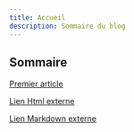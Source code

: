 ```yaml
---
title: Accueil
description: Sommaire du blog
---
```


## Sommaire



[Premier article](/articles/blog)

<a href="https://nuxtjs.org">Lien Html externe</a>

[Lien Markdown externe](https://nuxtjs.org)